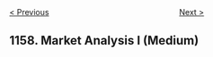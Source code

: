 <!--|This file generated by command(leetcode description); DO NOT EDIT.    |-->
<!--+----------------------------------------------------------------------+-->
<!--|@author    openset <openset.wang@gmail.com>                           |-->
<!--|@link      https://github.com/openset                                 |-->
<!--|@home      https://github.com/openset/leetcode                        |-->
<!--+----------------------------------------------------------------------+-->

[< Previous](https://github.com/openset/leetcode/tree/master/problems/online-majority-element-in-subarray "Online Majority Element In Subarray")
　　　　　　　　　　　　　　　　
[Next >](https://github.com/openset/leetcode/tree/master/problems/market-analysis-ii "Market Analysis II")

## 1158. Market Analysis I (Medium)



